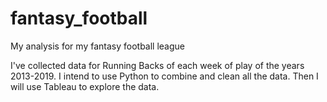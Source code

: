 # fantasy_football
My analysis for my fantasy football league

I've collected data for Running Backs of each week of play of the years 2013-2019. I intend to use Python to combine and clean all the data. Then I will use Tableau to explore the data. 
